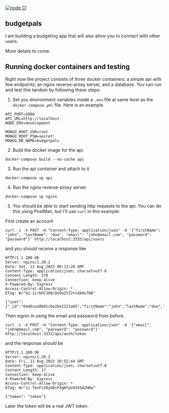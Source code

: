 [![node CI](https://github.com/markCwatson/budgetpals/actions/workflows/node.js.yml/badge.svg?branch=main)](https://github.com/markCwatson/budgetpals/actions/workflows/node.js.yml)

## budgetpals
I am building a budgeting app that will also allow you to connect with other users.

More details to come.

## Running docker containers and testing

Right now the project consists of three docker containers: a simple api with few endpoints, an nginx reverse-proxy server, and a database. You can run and test this tandom by following these steps:

1. Set you environment variables inside a `.env` file at same level as the `docker-compose.yml` file. Here is an example.

```
API_PORT=3000
API_URL=http://localhost
NODE_ENV=development

MONGO_ROOT_USR=root
MONGO_ROOT_PSW=secret!
MONGO_DB_NAME=budgetpals
```

2. Build the docker image for the api.

```
docker-compose build --no-cache api
```

3. Run the api container and attach to it.

```
docker-compose up api
```

4. Run the nginx reverse-proxy server

```
docker-compose up nginx
```

5. You should be able to start sending http requests to the api. You can do this using PostMan, but I'll use `curl` in this example: 

First create an account

```
curl -i -X POST -H "Content-Type: application/json" -d '{"firstName": "john", "lastName": "doe", "email": "john@email.com", "password": "password"}' http://localhost:3333/api/users
```

and you should receive a response like

```
HTTP/1.1 200 OK
Server: nginx/1.20.2
Date: Sat, 12 Aug 2023 00:13:28 GMT
Content-Type: application/json; charset=utf-8
Content-Length: 178
Connection: keep-alive
X-Powered-By: Express
Access-Control-Allow-Origin: *
ETag: W/"b2-1irbhCJO0/QvOoZtZ2+c4kHs768"

{"user":{"_id":"64d6cea8b01cbe2be2221a85","firstName":"john","lastName":"doe","email":"john@email.com","password":"$2b$10$MXuHaXz817kK0QVlsxPey.Knq.QJLx8Evb2zreZjz/x4BUWOinNpe"}}
```

Then signin in using the email and password from before.

```
curl -i -X POST -H "Content-Type: application/json" -d '{"email": "john@email.com", "password": "password"}' http://localhost:3333/api/auth/token
```

and the response should be

```
HTTP/1.1 200 OK
Server: nginx/1.20.2
Date: Fri, 11 Aug 2023 20:52:44 GMT
Content-Type: application/json; charset=utf-8
Content-Length: 17
Connection: keep-alive
X-Powered-By: Express
Access-Control-Allow-Origin: *
ETag: W/"11-TmxFiV9yGDiFXgKFpU45XSA2HHw"

{"token": "token"}
```

Later the token will be a real JWT token.